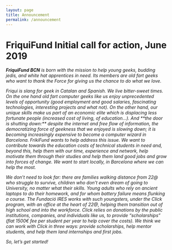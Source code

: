 ```yaml
---
layout: page
title: Announcement
permalink: /announcement
---
```


<h1>FriquiFund Initial call for action, June 2019</h1>

<i>**FriquiFund BCN** is born with the mission to help young geeks, budding jedis, and white hat apprentices in need. Its members are old fart geeks who want to thank the Force for giving us the chance to do what we love.</i>

<i>*Friqui* is slang for geek in Catalan and Spanish. We live bitter-sweet times. On the one hand old fart computer geeks like us enjoy unprecedented levels of opportunity (good employment and good salaries, fascinating technologies, interesting  projects and what not). On the other hand, our unique skills make us part of an economic elite which is displacing less fortunate people (increased cost of living, of education…). And \*\*the door is shutting down:\*\* despite the internet and free flow of information, the democratizing force of geekness that we enjoyed is slowing down; it is becoming increasingly expensive to become a computer wizard in Barcelona. FrikiFund wants to help address this issue. We want to contribute towards the education costs of technical students in need and, beyond this, help them  with our time, experience and network, help motivate them through their studies and help them land good jobs and grow into forces of change. We want to start locally, in Barcelona where we can help the most.</i>

<i>We don’t need to look far: there are families walking distance from 22@ who  struggle to survive, children who don’t even dream of going to University, no matter what their skills. Young adults who rely on ancient laptops to do their homework, and for whom battery failure means flunking a course. The Fundació IRES works with such youngsters, under the Click program, with an office at the heart of 22@, helping them transition out of high school and into the workforce. Click relies on donations by the public institutions, companies, and individuals like us, to provide “scholarships” (flat 1500€ fee per student per year to help cover the costs). We think we can work with Click in three ways: provide scholarships, help mentor students, and help them land internships and first jobs.</i>

<i>So, let’s get started!</i>
